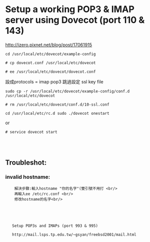 # Setup a working POP3 & IMAP server using Dovecot (port 110 & 143)

http://izero.pixnet.net/blog/post/17061915

```
cd /usr/local/etc/dovecot/example-config 
```

```
# cp dovecot.conf /usr/local/etc/dovecot
```

```
# ee /usr/local/etc/dovecot/dovecot.conf
```

設成protocols = imap pop3 
跳過設定
ssl key file

```
sudo cp -r /usr/local/etc/dovecot/example-config/conf.d /usr/local/etc/dovecot
```

```
# rm /usr/local/etc/dovecot/conf.d/10-ssl.conf
```

```
cd /usr/local/etc/rc.d sudo ./dovecot onestart
```
or
```
# service dovecot start
```
<br/>
<br/>

## Troubleshot:

### invalid hostname:<br/>
        解決步驟:輸入hostname "你的名字"(雙引號不用打 <br/>
        再輸入ee /etc/rc.conf <br/>
        修改hostname的名字<br/>
        
        
        
        
        
       Setup POP3s and IMAPs (port 993 & 995)
       
       http://mail.lsps.tp.edu.tw/~gsyan/freebsd2001/mail.html

